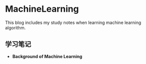 # MachineLearning
This blog includes my study notes when learning machine learning algorithm.

## 学习笔记
- **Background of Machine Learning**

